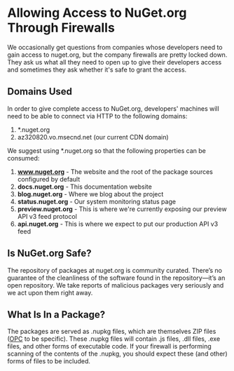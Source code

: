 # Allowing Access to NuGet.org Through Firewalls

We occasionally get questions from companies whose developers need to gain access to nuget.org, but the company firewalls are pretty locked down. They ask us what all they need to open up to give their developers access and sometimes they ask whether it's safe to grant the access.

## Domains Used

In order to give complete access to NuGet.org, developers' machines will need to be able to connect via HTTP to the following domains:

1. *.nuget.org
1. az320820.vo.msecnd.net (our current CDN domain)

We suggest using *.nuget.org so that the following properties can be consumed:

1. **www.nuget.org** - The website and the root of the package sources configured by default
1. **docs.nuget.org** - This documentation website
1. **blog.nuget.org** - Where we blog about the project
1. **status.nuget.org** - Our system monitoring status page
1. **preview.nuget.org** - This is where we're currently exposing our preview API v3 feed protocol
1. **api.nuget.org** - This is where we expect to put our production API v3 feed

## Is NuGet.org Safe?

The repository of packages at nuget.org is community curated. There’s no guarantee of the cleanliness of the software found in the repository—it’s an open repository. We take reports of malicious packages very seriously and we act upon them right away.

## What Is In a Package?

The packages are served as .nupkg files, which are themselves ZIP files ([OPC](http://en.wikipedia.org/wiki/Open_Packaging_Conventions#File_formats_using_the_OPC) to be specific). These .nupkg files will contain .js files, .dll files, .exe files, and other forms of executable code. If your firewall is performing scanning of the contents of the .nupkg, you should expect these (and other) forms of files to be included.
